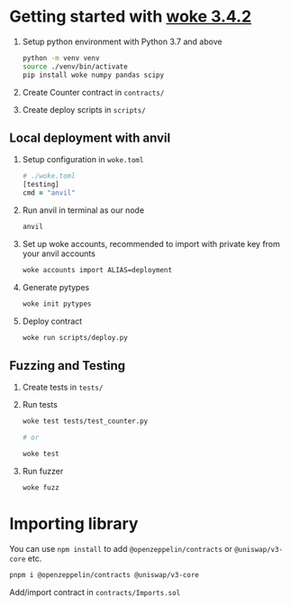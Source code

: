 # Getting started with [woke 3.4.2](https://github.com/Ackee-Blockchain/woke)

1. Setup python environment with Python 3.7 and above

   ```zsh
   python -m venv venv
   source ./venv/bin/activate
   pip install woke numpy pandas scipy
   ```

1. Create Counter contract in `contracts/`

1. Create deploy scripts in `scripts/`

## Local deployment with anvil

1. Setup configuration in `woke.toml`

   ```zsh
   # ./woke.toml
   [testing]
   cmd = "anvil"
   ```

1. Run anvil in terminal as our node

   ```zsh
   anvil
   ```

1. Set up woke accounts, recommended to import with private key from your anvil accounts

   ```zsh
   woke accounts import ALIAS=deployment
   ```

1. Generate pytypes

   ```zsh
   woke init pytypes
   ```

1. Deploy contract

   ```zsh
   woke run scripts/deploy.py
   ```

## Fuzzing and Testing

1. Create tests in `tests/`

1. Run tests

   ```zsh
   woke test tests/test_counter.py

   # or

   woke test
   ```

1. Run fuzzer

   ```zsh
   woke fuzz
   ```

# Importing library

You can use `npm install` to add `@openzeppelin/contracts` or `@uniswap/v3-core` etc.

```zsh
pnpm i @openzeppelin/contracts @uniswap/v3-core
```

Add/import contract in `contracts/Imports.sol`
